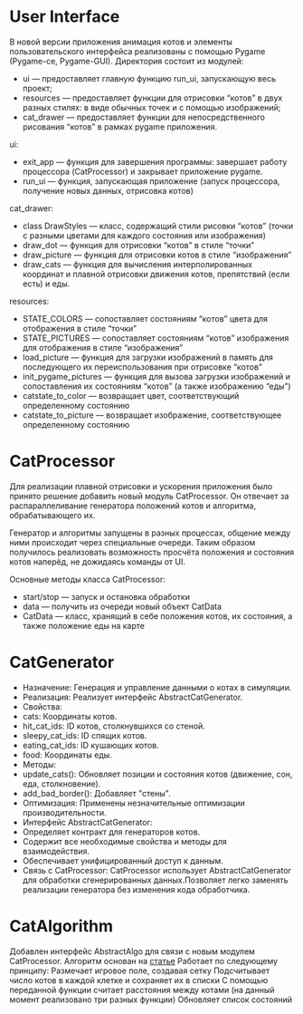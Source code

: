 # User Interface
В новой версии приложения анимация котов и элементы пользовательского интерфейса реализованы с помощью Pygame (Pygame-ce, Pygame-GUI). 
Директория состоит из модулей:
- ui — предоставляет главную функцию run_ui, запускающую весь проект;
- resources — предоставляет функции для отрисовки “котов” в двух разных стилях: в виде обычных точек и с помощью изображений;
- cat_drawer — предоставляет функции для непосредственного рисования “котов” в рамках pygame приложения.

ui:
- exit_app — функция для завершения программы: завершает работу процессора (CatProcessor) и закрывает приложение pygame.
- run_ui — функция, запускающая приложение (запуск процессора, получение новых данных, отрисовка котов)

cat_drawer:
- class DrawStyles — класс, содержащий стили рисовки “котов” (точки с разными цветами для каждого состояния или изображения)
- draw_dot — функция для отрисовки “котов” в стиле “точки”
- draw_picture — функция для отрисовки котов в стиле “изображения”
- draw_cats — функция для вычисления интерполированных координат и плавной отрисовки движения котов, препятствий (если есть) и еды.

resources:
- STATE_COLORS — сопоставляет состояниям “котов” цвета для отображения в стиле “точки”
- STATE_PICTURES — сопоставляет состояниям “котов” изображения для отображения в стиле “изображения”
- load_picture — функция для загрузки изображений в память для последующего их переиспользования при отрисовке “котов”
- init_pygame_pictures —  функция для вызова загрузки изображений и сопоставления их состояниям “котов” (а также изображению “еды”)
- catstate_to_color — возвращает цвет, соответствующий определенному состоянию
- catstate_to_picture — возвращает изображение, соответствующее определенному состоянию

# CatProcessor
Для реализации плавной отрисовки и ускорения приложения было принято решение добавить новый модуль CatProcessor. Он отвечает за распараллеливание генератора положений котов и алгоритма, обрабатывающего их. 

Генератор и алгоритмы запущены в разных процессах, общение между ними происходит через специальные очереди. Таким образом получилось реализовать возможность просчёта положения и состояния котов наперёд, не дожидаясь команды от UI.

Основные методы класса CatProcessor:
- start/stop — запуск и остановка обработки 
- data — получить из очереди новый объект CatData
- CatData — класс, хранящий в себе положения котов, их состояния, а также положение еды на карте

# CatGenerator
- Назначение: Генерация и управление данными о котах в симуляции.
-  Реализация: Реализует интерфейс AbstractCatGenerator.
-  Свойства:
  -  cats: Координаты котов.
  -  hit_cat_ids: ID котов, столкнувшихся со стеной.
  -  sleepy_cat_ids: ID спящих котов.
  -  eating_cat_ids: ID кушающих котов.
  -  food: Координаты еды.
-  Методы:
  -  update_cats(): Обновляет позиции и состояния котов (движение, сон, еда, столкновение).
  -  add_bad_border(): Добавляет "стены".
-  Оптимизация: Применены незначительные оптимизации производительности.
-  Интерфейс AbstractCatGenerator:
  -  Определяет контракт для генераторов котов.
  -  Содержит все необходимые свойства и методы для взаимодействия.
  -  Обеспечивает унифицированный доступ к данным.
-  Связь с CatProcessor:
CatProcessor использует AbstractCatGenerator для обработки сгенерированных данных.Позволяет легко заменять реализации генератора без изменения кода обработчика.

# CatAlgorithm
Добавлен интерфейс AbstractAlgo для связи c новым модулем CatProcessor.
Алгоритм основан на [статье](https://docs.taichi-lang.org/blog/acclerate-collision-detection-with-taichi)
Работает по следующему принципу:
Размечает игровое поле, создавая сетку
Подсчитывает число котов в каждой клетке и сохраняет их в списки
С помощью переданной функции считает расстояния между котами (на данный момент реализовано три разных функции)
Обновляет список состояний
